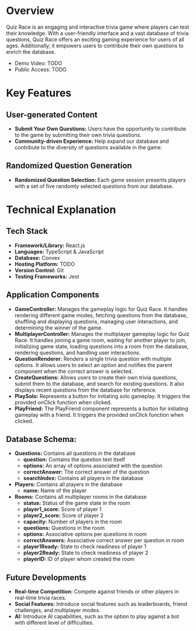# Overview

Quiz Race is an engaging and interactive trivia game where players can test their knowledge. With a user-friendly interface and a vast database of trivia questions, Quiz Race offers an exciting gaming experience for users of all ages. Additionally, it empowers users to contribute their own questions to enrich the database.

- Demo Video: TODO
- Public Access: TODO

# Key Features

## User-generated Content
- **Submit Your Own Questions:** Users have the opportunity to contribute to the game by submitting their own trivia questions.
- **Community-driven Experience:** Help expand our database and contribute to the diversity of questions available in the game.
  
## Randomized Question Generation
- **Randomized Question Selection:** Each game session presents players with a set of five randomly selected questions from our database.

# Technical Explanation
  
## Tech Stack
- **Framework/Library:** React.js
- **Languages:** TypeScript & JavaScript
- **Database:** Convex
- **Hosting Platform:** TODO
- **Version Control:** Git
- **Testing Frameworks:** Jest

## Application Components
- **GameController:** Manages the gameplay logic for Quiz Race. It handles rendering different game modes, fetching questions from the database, shuffling and displaying questions, managing user interactions, and determining the winner of the game.
- **MultiplayerController:** Manages the multiplayer gameplay logic for Quiz Race. It handles joining a game room, waiting for another player to join, initializing game state, loading questions into a room from the database, rendering questions, and handling user interactions.
- **QuestionRenderer:** Renders a single trivia question with multiple options. It allows users to select an option and notifies the parent component when the correct answer is selected.
- **CreateQuestions:** Allows users to create their own trivia questions, submit them to the database, and search for existing questions. It also displays recent questions from the database for reference.
- **PlaySolo:** Represents a button for initiating solo gameplay. It triggers the provided onClick function when clicked.
- **PlayFriend:** The PlayFriend component represents a button for initiating gameplay with a friend. It triggers the provided onClick function when clicked.

## Database Schema:
- **Questions:** Contains all questions in the database
  - **question:** Contains the question text itself
  - **options:** An array of options associated with the question
  - **correctAnswer:** The correct answer of the question
  - **searchIndex:** Contains all players in the database
- **Players:** Contains all players in the database
  - **name:** Name of the player
- **Rooms:** Contains all multiplayer rooms in the database
  - **status:** Status of the game state in the room
  - **player1_score:** Score of player 1
  - **player2_score:** Score of player 2
  - **capacity:** Number of players in the room
  - **questions:** Questions in the room
  - **options:** Associative options per questions in room
  - **correctAnswers:** Associative correct answer per question in room
  - **player1Ready:** State to check readiness of player 1
  - **player2Ready:** State to check readiness of player 2
  - **playerID:** ID of player whom created the room

## Future Developments
- **Real-time Competition:** Compete against friends or other players in real-time trivia races.
- **Social Features:** Introduce social features such as leaderboards, friend challenges, and multiplayer modes.
- **AI:** Introduce AI capabilities, such as the option to play against a bot with different level of difficulties.